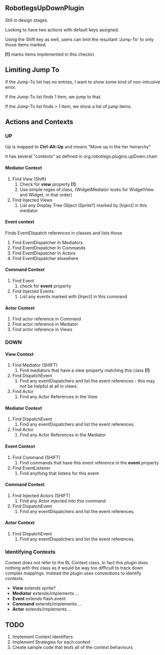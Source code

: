 ## RobotlegsUpDownPlugin

Still in design stages.

Looking to have two actions with default keys assigned.

Using the Shift key as well, users can limit the resultant 'Jump-To' to only those items marked.

**[!]** marks items implemented in this checkin

## Limiting Jump To

If the Jump-To list has no entries, I want to show some kind of non-intrusive error.

If the Jump-To list finds 1 item, we jump to that.

If the Jump-To list finds > 1 item, we show a list of jump items.

## Actions and Contexts

### UP

Up is mapped to **Ctrl-Alt-Up** and means "Move up in the tier heirarchy"

It has several "contexts" as defined in org.robotlegs.plugins.upDown.chain

#### Mediator Context

1. Find View (Shift)
    1. Check for __view__ property **[!]**
    1. Use simple regex of class, (WidgetMediator looks for WidgetView and Widget, in that order)
1. Find Injected Views
    1. List any Display Tree Object (Sprite?) marked by [Inject] in this mediator

#### Event context

Finds EventDispatch references in classes and lists those

1. Find EventDispatcher In Mediators
1. Find EventDispatcher In Commands
1. Find EventDispatcher In Actors
1. Find EventDispatcher elsewhere

#### Command Context

1. Find Event
    1. check for __event__ property
1. Find Injected Events
    1. List any events marked with [Inject] in this command

#### Actor Context

1. Find actor reference in Command
1. Find actor reference in Mediator
1. Find actor reference in Views

### DOWN

#### View Context

1. Find Mediator (SHIFT)
    1. Find mediators that have a view property matching this class **[!]**
1. Find DispatchEvent
    1. Find any eventDispatchers and list the event references - this may not be helpful at all in views.
1. Find Actor
	1. Find any Actor References in the View

#### Mediator Context

1. Find DispatchEvent
    1. Find any eventDispatchers and list the event references.
1. Find Actor
	1. Find any Actor References in the Mediator

#### Event Context

1. Find Command (SHIFT)
    1. Find commands that have this event reference in the __event__ property
1. Find EventListener
    1. Find anything that listens for this event

#### Command Context

1. Find Injected Actors (SHIFT)
    1. Find any Actor injected into this command
1. Find DispatchEvent
    1. Find any eventDispatchers and list the event references.

#### Actor Context
1. Find DispatchEvent
    1. Find any eventDispatchers and list the event references.

### Identifying Contexts

Context does not refer to the RL Context class. In fact this plugin does nothing with this class as
it would be way too difficult to track down complex mappings. Instead the plugin uses conventions to identify contexts.

* **View** extends sprite?
* **Mediator** extends/implements ...
* **Event** extends flash.event
* **Command** extends/implements ...
* **Actor** extends/implements ...

## TODO

1. Implement Context Identifiers
1. Implement Strategies for each context
1. Create sample code that tests all of the context behaviours
